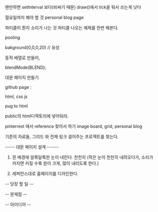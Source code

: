 왠만하면 setInterval 보다(비싸기 때문) draw()에서 tick을 둬서 쓰는게 낫다

월요일까지 해야 할 것
personal blog page




파티클이 뭔지
소리가 나는 것
파티클 나오는 예제를 한번 해본다.


pooling

bakground(0,0,0,20) // 유성

동적 배열로 만들어,

blendMode(BLEND);


대문 페이지 만들기



github page :

html, css js

pug to html

public의 html디렉토리에 넣어둬라.


pinterrest 에서 reference 찾아서 하기
image board, grid, personal blog









기존의 자료들, 그리드 와 전체 링크 걸어주는 프로젝트를 찾는다.




----- 대문 페이지 설계 ------

1. 흰 배경에 알록달록한 눈이 내린다. 천천히
(작은 눈이 천천히 내려오다가, 소리가 커지면 커질 수록 원이 크게, 많이 내리도록 한다.)

2. 레퍼런스대로 홈페이지를 디자인한다.


-- 당장 할 일 --




-- 문제점 --



-- 아이디어 --












